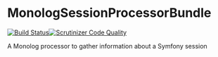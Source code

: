 MonologSessionProcessorBundle
==============================
[![Build Status](https://travis-ci.org/creativesoftworks/MonologSessionProcessorBundle.svg?branch=master)](https://travis-ci.org/creativesoftworks/MonologSessionProcessorBundle)[![Scrutinizer Code Quality](https://scrutinizer-ci.com/g/creativesoftworks/MonologSessionProcessorBundle/badges/quality-score.png?b=master)](https://scrutinizer-ci.com/g/creativesoftworks/MonologSessionProcessorBundle/?branch=master)

A Monolog processor to gather information about a Symfony session
